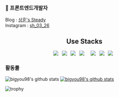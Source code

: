 ### 👋 프론트엔드개발자
<div>
Blog : <a href="https://bigyou98.tistory.com/">상훈's Steady</a> <br />
Instagram : <a href="https://www.instagram.com/sh_03_26/?hl=ko">sh_03_26</a>
</div>  
<div align=center>
  <h2>Use Stacks</h2>
    <img src="https://img.shields.io/badge/HTML5-E34F26?style=flat-square&logo=HTML5&logoColor=white"/> &nbsp
    <img src="https://img.shields.io/badge/CSS3-1572B6?style=flat-square&logo=CSS3&logoColor=white"/> &nbsp
    <img src="https://img.shields.io/badge/JavaScript-F7DF1E?style=flat-square&logo=JavaScript&logoColor=white"/> &nbsp
    <img src="https://img.shields.io/badge/-React-45b8d8?style=flat-square&logo=react&logoColor=white" /> &nbsp
    <img src="https://img.shields.io/badge/-TypeScript-007ACC?style=flat-square&logo=typescript&logoColor=white" /> &nbsp
    <img src="https://img.shields.io/badge/Next.js-000000?style=flat-square&logo=Next.js&logoColor=white"/> &nbsp
    <img src="https://img.shields.io/badge/-Styled_Components-db7092?style=flat-square&logo=styled-components&logoColor=white" /> &nbsp
</div>


### 활동률
![bigyou98's github stats](https://github-readme-stats.vercel.app/api?username=bigyou98&show_icons=true)
[![bigyou98's github stats](https://github-readme-stats.vercel.app/api/top-langs/?username=bigyou98&show_icons=true&hide_border=true&title_color=004386&icon_color=004386&layout=compact)](https://github.com/bigyou98)

![trophy](https://github-profile-trophy.vercel.app/?username=bigyou98)
